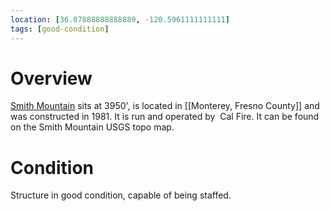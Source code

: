 ```yaml
---
location: [36.07888888888889, -120.5961111111111]
tags: [good-condition]
---
```


# Overview

[Smith Mountain](http://www.peakbagging.com/CALookoutPhotos/SmithMtn.html) sits at 3950', is located in [[Monterey, Fresno County]] and was constructed in 1981. It is run and operated by  Cal Fire. It can be found on the Smith Mountain USGS topo map.

# Condition

Structure in good condition, capable of being staffed.